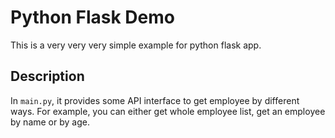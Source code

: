 # Python Flask Demo

This is a very very very simple example for python flask app.

## Description

In `main.py`, it provides some API interface to get employee by different ways.
For example, you can either get whole employee list, get an employee by name or by age.
